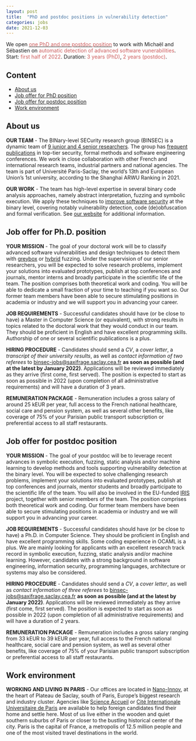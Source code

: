 ```yaml
---
layout: post
title:  "PhD and postdoc positions in vulnerability detection"
categories: jobs
date: 2021-12-03
---
```

We open [<font color="#cd5c5c">one PhD and one postdoc position</font>][offer] to work with Michaël and Sébastien on <font color="#cd5c5c">automatic detection of advanced software vunerabilities</font>. Start: <font color="#cd5c5c">first half of 2022</font>. Duration: <font color="#cd5c5c">3 years (PhD)</font>, <font color="#cd5c5c">2 years (postdoc)</font>.



## Content
* [About us](#about-us)
* [Job offer for PhD position](#job-offer-for-phd-position)
* [Job offer for postdoc position](#job-offer-for-postdoc-position)
* [Work environment](#work-environment)

## About us
**OUR TEAM** - The BINary-level SECurity research group (BINSEC) is a dynamic team of [9 junior and 4 senior researchers][team]. The group has [frequent publications][publications] in top-tier security, formal methods and software engineering conferences. We work in close collaboration with other French and international research teams, industrial partners and national agencies. The team is part of Université Paris-Saclay, the world’s 13th and European Union’s 1st university, according to the Shanghai ARWU Ranking in 2021.  

**OUR WORK** - The team has high-level expertise in several binary code analysis approaches, namely abstract interpretation, fuzzing and symbolic execution. We apply these techniques to [improve software security][walloffame] at the binary level, covering notably vulnerability detection, code (de)obfuscation and formal verification. See [our website][website] for additional information. 

## Job offer for Ph.D. position
**YOUR MISSION** - The goal of your doctoral work will be to classify advanced software vulnerabilities and design techniques to detect them with [greybox][greybox] or [hybrid][hybrid] fuzzing. Under the supervision of our senior researchers, you will be expected to solve research problems, implement your solutions into evaluated prototypes, publish at top conferences and journals, mentor interns and broadly participate in the scientific life of the team. The position comprises both theoretical work and coding. You will be able to dedicate a small fraction of your time to teaching if you want so. Our former team members have been able to secure stimulating positions in academia or industry and we will support you in advancing your career.

**JOB REQUIREMENTS** - Successful candidates should have (or be close to have) a Master in Computer Science (or equivalent), with strong results in topics related to the doctoral work that they would conduct in our team. They should be proficient in English and have excellent programming skills. Authorship of one or several scientific publications is a plus. 

**HIRING PROCEDURE** - Candidates should send a *CV*, a *cover letter*, a *transcript of their university results*, as well as *contact information of two referees* to <binsec-jobs@saxifrage.saclay.cea.fr> **as soon as possible (and at the latest by January 2022)**. Applications will be reviewed immediately as they arrive (first come, first served). The position is expected to start as soon as possible in 2022 (upon completion of all administrative requirements) and will have a duration of 3 years. 

**REMUNERATION PACKAGE** - Remuneration includes a gross salary of around 25 kEUR per year, full access to the French national healthcare, social care and pension system, as well as several other benefits, like coverage of 75% of your Parisian public transport subscription or preferential access to all staff restaurants.

## Job offer for postdoc position
**YOUR MISSION** - The goal of your postdoc will be to leverage recent advances in symbolic execution, fuzzing, static analysis and/or machine learning to develop methods and tools supporting vulnerability detection at the binary level. 
You will be expected to solve challenging research problems, implement your solutions into evaluated prototypes, publish at top conferences and journals, mentor students and broadly participate to the scientific life of the team. You will also be involved in the EU-funded [IRIS][iris] project, together with senior members of the team. The position comprises both theoretical work and coding. Our former team members have been able to secure stimulating positions in academia or industry and we will support you in advancing your career.

**JOB REQUIREMENTS** - Successful candidates should have (or be close to have) a Ph.D. in Computer Science. They should be proficient in English and have excellent programming skills. Some coding experience in OCAML is a plus. We are mainly looking for applicants with an excellent research track record in symbolic execution, fuzzing, static analysis and/or machine learning. However, candidates with a strong background in software engineering, information security, programming languages, architecture or systems may also be considered. 

**HIRING PROCEDURE** - Candidates should send a *CV*, a *cover letter*, as well as *contact information of three referees* to <binsec-jobs@saxifrage.saclay.cea.fr> **as soon as possible (and at the latest by January 2022)**. Applications will be reviewed immediately as they arrive (first come, first served). The position is expected to start as soon as possible in 2022 (upon completion of all administrative requirements) and will have a duration of 2 years.

**REMUNERATION PACKAGE** - Remuneration includes a gross salary ranging from 33 kEUR to 39 kEUR per year, full access to the French national healthcare, social care and pension system, as well as several other benefits, like coverage of 75% of your Parisian public transport subscription or preferential access to all staff restaurants.

## Work environment
**WORKING AND LIVING IN PARIS** - Our offices are located in [Nano-Innov][nano], at the heart of Plateau de Saclay, south of Paris, Europe’s biggest research and industry cluster. Agencies like [Science Accueil][scienceaccueil] or [Cité Internationale Universitaire de Paris][ciup] are available to help foreign candidates find their home and settle here. Most of us live either in the wooden and quiet southern suburbs of Paris or closer to the bustling historical center of the city. Paris is the capital of France, a metropolis of 12.5 million people and one of the most visited travel destinations in the world.

[team]: https://binsec.github.io/#people
[offer]: https://binsec.github.io/jobs/1021/12/03/phd-postdoc-offer.html
[greybox]: https://github.com/AFLplusplus/AFLplusplus
[hybrid]: https://www.usenix.org/conference/usenixsecurity18/presentation/yun
[iris]: https://www.iris-h2020.eu/
[nano]: https://goo.gl/maps/Swn77dLqrKQki7zt9
[publications]: https://binsec.github.io/publications
[walloffame]: https://binsec.github.io/achievements
[website]: https://binsec.github.io
[scienceaccueil]: https://www.science-accueil.org/en/
[ciup]: https://www.ciup.fr/en/
